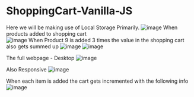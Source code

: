 # ShoppingCart-Vanilla-JS
Here we will be making use of Local Storage Primarily. 
![image](https://user-images.githubusercontent.com/67264522/129522383-96de97df-fa54-4eae-b853-e6b4c2fabfbc.png)
When products added to shopping cart <br>
![image](https://user-images.githubusercontent.com/67264522/129522456-fcedd1d8-547c-45fd-83d0-e2a73a031bc9.png)
When Product 9 is added 3 times the value in the shopping cart also gets summed up
![image](https://user-images.githubusercontent.com/67264522/129522546-68c0c1d7-91dc-4607-90e0-e8feedcbcf0a.png) ![image](https://user-images.githubusercontent.com/67264522/129522561-f0f2505d-8b57-4191-90cf-137237b6e73e.png)

The full webpage - Desktop
![image](https://user-images.githubusercontent.com/67264522/129522642-0069b621-60cb-4265-ba1b-6a45ecf51d29.png)

Also Responsive
![image](https://user-images.githubusercontent.com/67264522/129522745-7ad06901-2d54-4966-9887-fd455bcec637.png)

When each item is added the cart gets incremented with the following info ![image](https://user-images.githubusercontent.com/67264522/129522876-fb0ae1b3-5339-4789-9357-b90db799f93f.png)



